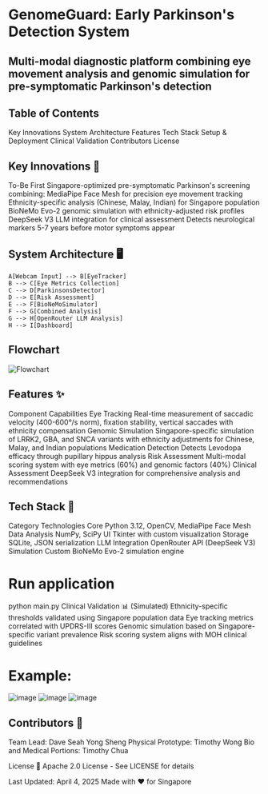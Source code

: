 # GenomeGuard: Early Parkinson's Detection System
## Multi-modal diagnostic platform combining eye movement analysis and genomic simulation for pre-symptomatic Parkinson's detection
## Table of Contents
Key Innovations
System Architecture
Features
Tech Stack
Setup & Deployment
Clinical Validation
Contributors
License

## Key Innovations 🧠
To-Be First Singapore-optimized pre-symptomatic Parkinson's screening combining:
MediaPipe Face Mesh for precision eye movement tracking
Ethnicity-specific analysis (Chinese, Malay, Indian) for Singapore population
BioNeMo Evo-2 genomic simulation with ethnicity-adjusted risk profiles
DeepSeek V3 LLM integration for clinical assessment
Detects neurological markers 5-7 years before motor symptoms appear

## System Architecture 🖥️
    A[Webcam Input] --> B[EyeTracker]
    B --> C[Eye Metrics Collection]
    C --> D[ParkinsonsDetector]
    D --> E[Risk Assessment]
    E --> F[BioNeMoSimulator]
    F --> G[Combined Analysis]
    G --> H[OpenRouter LLM Analysis]
    H --> I[Dashboard]

## Flowchart
![Flowchart](https://github.com/user-attachments/assets/a318a3d6-7e4e-4aee-a0c7-3bb498472d83)

## Features ✨
Component	Capabilities
Eye Tracking	Real-time measurement of saccadic velocity (400-600°/s norm), fixation stability, vertical saccades with ethnicity compensation
Genomic Simulation	Singapore-specific simulation of LRRK2, GBA, and SNCA variants with ethnicity adjustments for Chinese, Malay, and Indian populations
Medication Detection	Detects Levodopa efficacy through pupillary hippus analysis
Risk Assessment	Multi-modal scoring system with eye metrics (60%) and genomic factors (40%)
Clinical Assessment	DeepSeek V3 integration for comprehensive analysis and recommendations

## Tech Stack 🔧
Category	Technologies
Core	Python 3.12, OpenCV, MediaPipe Face Mesh
Data Analysis	NumPy, SciPy
UI	Tkinter with custom visualization
Storage	SQLite, JSON serialization
LLM Integration	OpenRouter API (DeepSeek V3)
Simulation	Custom BioNeMo Evo-2 simulation engine

# Run application
python main.py
Clinical Validation 📊 (Simulated)
Ethnicity-specific thresholds validated using Singapore population data
Eye tracking metrics correlated with UPDRS-III scores
Genomic simulation based on Singapore-specific variant prevalence
Risk scoring system aligns with MOH clinical guidelines

# Example:
 ![image](https://github.com/user-attachments/assets/564ab41c-1dce-4eb8-9040-8ea24d06115e)
 ![image](https://github.com/user-attachments/assets/cc8359d9-1459-4811-b085-b6fd85761473)
 ![image](https://github.com/user-attachments/assets/f181eb41-6635-4a95-9160-773c3617ae24)

 
## Contributors 🤝
Team Lead: Dave Seah Yong Sheng
Physical Prototype: Timothy Wong
Bio and Medical Portions: Timothy Chua

License 📄
Apache 2.0 License - See LICENSE for details

Last Updated: April 4, 2025
Made with ❤️ for Singapore
